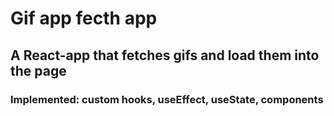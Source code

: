 # Gif app fecth app

## A React-app that fetches gifs and load them into the page

### Implemented: custom hooks, useEffect, useState, components